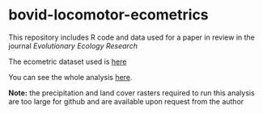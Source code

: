 # bovid-locomotor-ecometrics

This repository includes R code and data used for a paper in review in the journal *Evolutionary Ecology Research*

The ecometric dataset used is [here](https://github.com/wabarr/bovid-locomotor-ecometrics/blob/master/all_ecomorphic_data.csv)

You can see the whole analysis [here](https://github.com/wabarr/bovid-locomotor-ecometrics/blob/master/bovid-ecometrics-EER-code.md). 

**Note:** the precipitation and land cover rasters required to run this analysis are too large for github and are available upon request from the author


